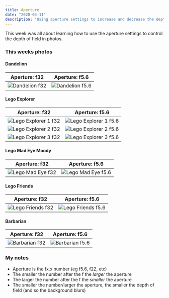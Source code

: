 ```yaml
---
title: Aperture
date: "2020-04-11"
description: "Using aperture settings to increase and decrease the depth of field"
---
```


This week was all about learning how to use the aperture settings to control the depth of field in photos.

### This weeks photos

#### Dandelion

| Aperture: f32 | Aperture: f5.6 |
| ---- | ---- |
| ![Dandelion f32](./images/DSC_0270.JPG) | ![Dandelion f5.6](./images/DSC_0269.JPG) |

#### Lego Explorer

| Aperture: f32 | Aperture: f5.6 |
| ---- | ----|
| ![Lego Explorer 1 f32](./images/DSC_0294.JPG) | ![Lego Explorer 1 f5.6](./images/DSC_0295.JPG) |
| ![Lego Explorer 2 f32](./images/DSC_0290.JPG) | ![Lego Explorer 2 f5.6](./images/DSC_0291.JPG) |
| ![Lego Explorer 3 f32](./images/DSC_0281.JPG) | ![Lego Explorer 3 f5.6](./images/DSC_0282.JPG) |

#### Lego Mad Eye Moody

| Aperture: f32 | Aperture: f5.6 |
| ---- | ---- |
| ![Lego Mad Eye f32](./images/DSC_0279.JPG) | ![Lego Mad Eye f5.6](./images/DSC_0280.JPG) |

#### Lego Friends
| Aperture: f32 | Aperture: f5.6 |
| ---- | ---- |
| ![Lego Friends f32](./images/DSC_0309.JPG) | ![Lego Friends f5.6](./images/DSC_0308.JPG) |

#### Barbarian
| Aperture: f32 | Aperture: f5.6 |
| ---- | ---- |
| ![Barbarian f32](./images/DSC_0321.JPG) | ![Barbarian f5.6](./images/DSC_0322.JPG) |


### My notes
  - Aperture is the fx.x number (eg f5.6, f22, etc)
  - The smaller the number after the f the *larger* the aperture
  - The larger the number after the f the *smaller* the aperture
  - The smaller the number/larger the aperture, the smaller the depth of field (and so the background blurs)
